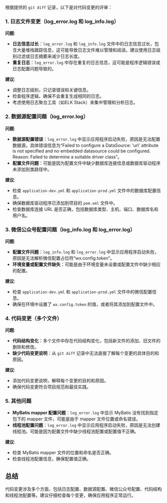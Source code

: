 根据提供的 `git diff` 记录，以下是对代码变更的评审：

### 1. 日志文件变更（log_error.log 和 log_info.log）

**问题**:
- **日志信息过长**：`log_error.log` 和 `log_info.log` 文件中的日志信息过长，包含大量堆栈跟踪信息，这可能导致日志文件难以管理和阅读。建议使用日志级别过滤或日志摘要来减少日志长度。
- **重复日志**：`log_error.log` 中存在重复的日志信息，这可能是程序逻辑错误或日志配置问题导致的。

**建议**:
- 调整日志级别，只记录错误和关键信息。
- 检查程序逻辑，确保不会重复生成相同的日志。
- 考虑使用日志聚合工具（如ELK Stack）来集中管理和分析日志。

### 2. 数据源配置问题（log_error.log）

**问题**:
- **数据源配置错误**：`log_error.log` 中显示应用程序启动失败，原因是无法配置数据源。具体错误信息为“Failed to configure a DataSource: 'url' attribute is not specified and no embedded datasource could be configured. Reason: Failed to determine a suitable driver class”。
- **配置文件问题**：可能是因为配置文件中缺少数据库连接信息或数据库驱动程序未添加到类路径中。

**建议**:
- 检查 `application-dev.yml` 和 `application-prod.yml` 文件中的数据库配置信息。
- 确保数据库驱动程序已添加到项目的 `pom.xml` 文件中。
- 检查数据库连接 URL 是否正确，包括数据库类型、主机、端口、数据库名和用户名。

### 3. 微信公众号配置问题（log_info.log 和 log_error.log）

**问题**:
- **配置文件问题**：`log_info.log` 和 `log_error.log` 中显示应用程序启动失败，原因是无法解析微信配置占位符“wx.config.token”。
- **环境变量或配置文件缺失**：可能是由于环境变量未设置或配置文件中缺少相应的配置。

**建议**:
- 检查 `application-dev.yml` 和 `application-prod.yml` 文件中的微信配置信息。
- 确保在环境中设置了 `wx.config.token` 的值，或者将其添加到配置文件中。

### 4. 代码变更（多个文件）

**问题**:
- **代码结构变化**：多个文件中存在代码结构变化，包括新文件的添加、旧文件的删除和修改。
- **缺少代码变更说明**：从 `git diff` 记录中无法直接了解每个变更的具体目的和原因。

**建议**:
- 添加代码变更说明，解释每个变更的目的和原因。
- 确保代码变更符合项目规范和最佳实践。

### 5. 其他问题

- **MyBatis mapper 配置问题**：`log_error.log` 中显示 MyBatis 没有找到指定包下的 mapper 文件，可能是由于 mapper 文件位置或命名错误。
- **线程池配置问题**：`log_error.log` 中显示应用程序启动失败，原因是无法创建线程池。可能是因为配置文件中缺少线程池配置或配置值不正确。

**建议**:
- 检查 MyBatis mapper 文件的位置和命名是否正确。
- 检查线程池配置信息，确保配置值正确。

## 总结

代码变更涉及多个方面，包括日志配置、数据源配置、微信公众号配置、代码结构和线程池配置等。建议仔细检查每个变更，确保应用程序正常运行。